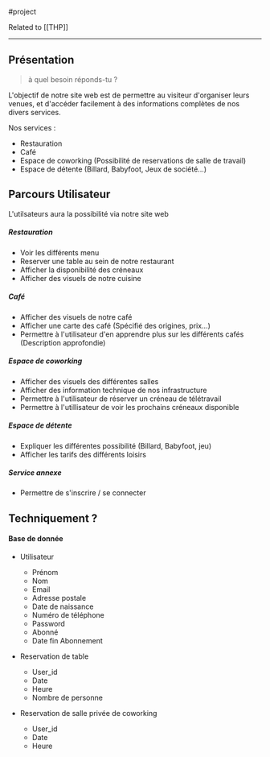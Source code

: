#project 

Related to [[THP]]

--- 

## Présentation

>à quel besoin réponds-tu ?

L'objectif de notre site web est de permettre au visiteur d'organiser leurs venues, et d'accéder facilement à des informations complètes de nos divers services.

Nos services :  

- Restauration
- Café
- Espace de coworking (Possibilité de reservations de salle de travail)
- Espace de détente (Billard, Babyfoot, Jeux de société...)


## Parcours Utilisateur

L'utilsateurs aura la possibilité via notre site web

##### Restauration
- Voir les différents menu 
- Reserver une table au sein de notre restaurant 
- Afficher la disponibilité des créneaux 
- Afficher des visuels de notre cuisine

##### Café
- Afficher des visuels de notre café
- Afficher une carte des café (Spécifié des origines, prix...)
- Permettre à l'utilisateur d'en apprendre plus sur les différents cafés (Description approfondie)

##### Espace de coworking
- Afficher des visuels des différentes salles 
- Afficher des information technique de nos infrastructure
- Permettre à l'utilisateur de réserver un créneau de télétravail 
- Permettre à l'utillisateur de voir les prochains créneaux disponible

##### Espace de détente
- Expliquer les différentes possibilité (Billard, Babyfoot, jeu)
- Afficher les tarifs des différents loisirs

##### Service annexe
- Permettre de s'inscrire / se connecter 


## Techniquement ?

#### Base de donnée

- Utilisateur 
	- Prénom
	- Nom
	- Email
	- Adresse postale
	- Date de naissance
	- Numéro de téléphone
	- Password
	- Abonné
	- Date fin Abonnement


- Reservation de table
	- User_id 
	- Date
	- Heure
	- Nombre de personne

- Reservation de salle privée de coworking
	- User_id
	- Date
	- Heure




